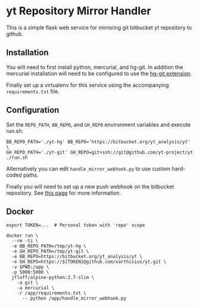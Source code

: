 # yt Repository Mirror Handler

This is a simple flask web service for mirroring git bitbucket yt
repository to github.

## Installation

You will need to first install python, mercurial, and hg-git. In
addition the mercurial installation will need to be configured to use
the [hg-git extension](http://hg-git.github.io/).

Finally set up a virtualenv for this service using the accompanying
`requirements.txt` file.

## Configuration

Set the `REPO_PATH`, `BB_REPO`, and `GH_REPO` environment variables
and execute run.sh: 

```
BB_REPO_PATH='./yt-hg' BB_REPO='https://bitbucket.org/yt_analysis/yt' \
GH_REPO_PATH='./yt-git' GH_REPO=git+ssh://git@github.com/yt-project/yt ./run.sh
```

Alternatively you can edit `handle_mirror_webhook.py` to use custom
hard-coded paths.

Finally you will need to set up a new push webhook on the bitbucket
repository. See [this
page](https://confluence.atlassian.com/bitbucket/manage-webhooks-735643732.html)
for more information.

## Docker

```
export TOKEN=...  # Personal token with 'repo' scope

docker run \
  --rm -ti \
  -e BB_REPO_PATH=/tmp/yt-hg \
  -e GH_REPO_PATH=/tmp/yt-git \
  -e BB_REPO=https://bitbucket.org/yt_analysis/yt \
  -e GH_REPO=https://${TOKEN}@github.com/xarthisius/yt.git \
  -v $PWD:/app \
  -p 5000:5000 \
  jfloff/alpine-python:2.7-slim \
    -a git \
    -a mercurial \
    -r /app/requirements.txt \
      -- python /app/handle_mirror_webhook.py
```
